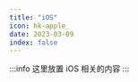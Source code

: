 ```yaml
---
title: "iOS"
icon: hk-apple
date: 2023-03-09
index: false
---
```

:::info
这里放置 iOS 相关的内容
:::

<AutoCatalog />
